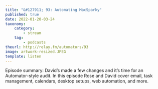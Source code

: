 ```yaml
---
title: "&#127911; 93: Automating MacSparky"
published: true
date: 2022-01-20-03-24
taxonomy:
    category:
        - stream
    tag:
        - podcasts
theurl: http://relay.fm/automators/93
image: artwork-resized.JPEG
template: listen
---
```


Episode summary: David&rsquo;s made a few changes and it&rsquo;s time for an Automator-style audit. In this episode Rose and David cover email, task management, calendars, desktop setups, web automation, and more.
